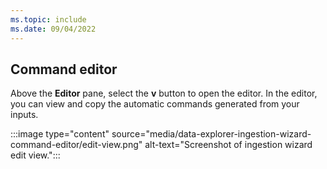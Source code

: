```yaml
---
ms.topic: include
ms.date: 09/04/2022
---
```

## Command editor

 Above the **Editor** pane, select the **v** button to open the editor. In the editor, you can view and copy the automatic commands generated from your inputs.

:::image type="content" source="media/data-explorer-ingestion-wizard-command-editor/edit-view.png" alt-text="Screenshot of ingestion wizard edit view.":::
